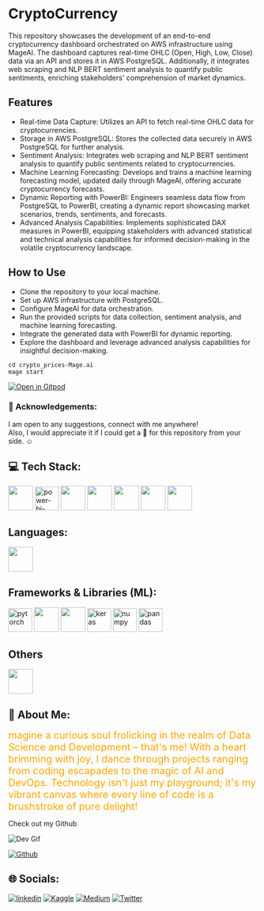 # CryptoCurrency

This repository showcases the development of an end-to-end cryptocurrency dashboard orchestrated on AWS infrastructure using MageAI. The dashboard captures real-time OHLC (Open, High, Low, Close) data via an API and stores it in AWS PostgreSQL. Additionally, it integrates web scraping and NLP BERT sentiment analysis to quantify public sentiments, enriching stakeholders' comprehension of market dynamics.

## Features
- Real-time Data Capture: Utilizes an API to fetch real-time OHLC data for cryptocurrencies.
- Storage in AWS PostgreSQL: Stores the collected data securely in AWS PostgreSQL for further analysis.
- Sentiment Analysis: Integrates web scraping and NLP BERT sentiment analysis to quantify public sentiments related to cryptocurrencies.
- Machine Learning Forecasting: Develops and trains a machine learning forecasting model, updated daily through MageAI, offering accurate cryptocurrency forecasts.
- Dynamic Reporting with PowerBI: Engineers seamless data flow from PostgreSQL to PowerBI, creating a dynamic report showcasing market scenarios, trends, sentiments, and forecasts.
- Advanced Analysis Capabilities: Implements sophisticated DAX measures in PowerBI, equipping stakeholders with advanced statistical and technical analysis capabilities for informed decision-making in the volatile cryptocurrency landscape.

## How to Use
- Clone the repository to your local machine.
- Set up AWS infrastructure with PostgreSQL.
- Configure MageAI for data orchestration.
- Run the provided scripts for data collection, sentiment analysis, and machine learning forecasting.
- Integrate the generated data with PowerBI for dynamic reporting.
- Explore the dashboard and leverage advanced analysis capabilities for insightful decision-making.

```
cd crypto_prices-Mage.ai
mage start
```

[![Open in Gitpod](https://gitpod.io/button/open-in-gitpod.svg)](https://gitpod.io/#https://github.com/lunaSnowflake/CryptoCurrency)


### 🌟 Acknowledgements:
I am open to any suggestions, connect with me anywhere! <br/>
Also, I would appreciate it if I could get a 🌟 for this repository from your side. ☺

## 💻 Tech Stack:
<img src="https://user-images.githubusercontent.com/25181517/183896128-ec99105a-ec1a-4d85-b08b-1aa1620b2046.png" width="50"> <!--SQL-->
<img width="48" height="48" src="https://img.icons8.com/color/48/power-bi-2021.png" alt="power-bi-2021"/> <!--PowerBI-->
<img src="https://user-images.githubusercontent.com/25181517/183896132-54262f2e-6d98-41e3-8888-e40ab5a17326.png" width="50"> <!--AWS-->
<img src="https://i.ibb.co/SXHDrpp/download.jpg" width="50"> <!--Mage.ai-->
<img src="https://user-images.githubusercontent.com/25181517/192107004-2d2fff80-d207-4916-8a3e-130fee5ee495.png" width="50"> <!--kafka-->
<img src="https://user-images.githubusercontent.com/25181517/184103699-d1b83c07-2d83-4d99-9a1e-83bd89e08117.png" width="50"> <!--Selenium-->
<img src="https://i.ibb.co/Cv2cdtM/33643075.png" width="50"> <!--Airflow-->

## Languages:
<img src="https://user-images.githubusercontent.com/25181517/183423507-c056a6f9-1ba8-4312-a350-19bcbc5a8697.png" width="50"> <!--Python-->

## Frameworks & Libraries (ML):
<img width="48" height="48" src="https://img.icons8.com/fluency/48/pytorch.png" alt="pytorch"/> <!--Pytorch-->
<img src="https://user-images.githubusercontent.com/25181517/223639822-2a01e63a-a7f9-4a39-8930-61431541bc06.png" width="50"> <!--Tensorflow-->
<img src="https://i.ibb.co/6ZqGyGR/OIP.jpg" width="50"> <!--Scikit Learn-->
<img width="48" height="48" src="https://img.icons8.com/material-rounded/24/keras.png" alt="keras"/>
<img width="48" height="48" src="https://img.icons8.com/color/48/numpy.png" alt="numpy"/>
<img width="48" height="48" src="https://img.icons8.com/color/48/pandas.png" alt="pandas"/>

## Others
<img src="https://user-images.githubusercontent.com/25181517/186884153-99edc188-e4aa-4c84-91b0-e2df260ebc33.png" width="50"> <!--Linux-->

## 💫 About Me:

<span style="color:orange; font-size:20px;">magine a curious soul frolicking in the realm of Data Science and Development – that's me! With a heart brimming with joy, I dance through projects ranging from coding escapades to the magic of AI and DevOps. Technology isn't just my playground; it's my vibrant canvas where every line of code is a brushstroke of pure delight!</span>


Check out my Github <br/>

![Dev Gif](https://media.giphy.com/media/f3iwJFOVOwuy7K6FFw/giphy.gif) <br/>

[![Github](https://img.icons8.com/ios-filled/50/github.png)](https://github.com/lunaSnowflake)

## 🌐 Socials:
[![linkedin](https://img.icons8.com/fluency/48/linkedin.png)](https://www.linkedin.com/in/hussainkhatumdi/)
[![Kaggle](https://img.icons8.com/external-tal-revivo-color-tal-revivo/24/external-kaggle-an-online-community-of-data-scientists-and-machine-learners-owned-by-google-logo-color-tal-revivo.png)](https://www.kaggle.com/lunaticsain)
[![Medium](https://img.icons8.com/sf-regular-filled/48/medium-logo.png)](https://medium.com/@hussainkhatumadi53) 
[![Twitter](https://img.icons8.com/color/48/twitter--v1.png)](https://twitter.com/lunatic_sain) 
<br/>
<br/>
<br/>

